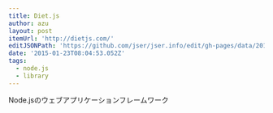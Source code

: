 ```yaml
---
title: Diet.js
author: azu
layout: post
itemUrl: 'http://dietjs.com/'
editJSONPath: 'https://github.com/jser/jser.info/edit/gh-pages/data/2015/01/index.json'
date: '2015-01-23T08:04:53.052Z'
tags:
  - node.js
  - library
---
```

Node.jsのウェブアプリケーションフレームワーク
